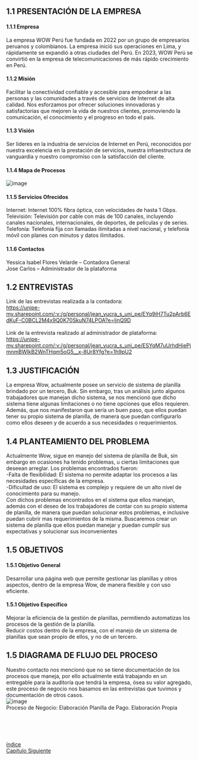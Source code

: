 ## 1.1 PRESENTACIÓN DE LA EMPRESA
#### 1.1.1 Empresa
La empresa WOW Perú fue fundada en 2022 por un grupo de empresarios peruanos y colombianos. La empresa inició sus operaciones en Lima, y rápidamente se expandió a 
otras ciudades del Perú. En 2023, WOW Perú se convirtió en la empresa de telecomunicaciones de más rápido crecimiento en Perú.
#### 1.1.2 Misión
Facilitar la conectividad confiable y accesible para empoderar a las personas y las comunidades a través de servicios de Internet de alta calidad. Nos esforzamos por 
ofrecer soluciones innovadoras y satisfactorias que mejoren la vida de nuestros clientes, promoviendo la comunicación, el conocimiento y el progreso en todo el país.
#### 1.1.3 Visión
Ser líderes en la industria de servicios de Internet en Perú, reconocidos por nuestra excelencia en la prestación de servicios, nuestra infraestructura de vanguardia y nuestro 
compromiso con la satisfacción del cliente. 
#### 1.1.4 Mapa de Procesos
![image](https://github.com/JordanLau21/DBD-Grupo2---23-2/assets/144966702/3b103888-7af2-46c2-a32b-19ea50e0ea31) <br>
#### 1.1.5 Servicios Ofrecidos 
Internet: Internet 100% fibra óptica, con velocidades de hasta 1 Gbps. <br>
Televisión: Televisión por cable con más de 100 canales, incluyendo canales nacionales, internacionales, de deportes, de películas y de series. <br>
Telefonía: Telefonía fija con llamadas ilimitadas a nivel nacional, y telefonía móvil con planes con minutos y datos ilimitados.
#### 1.1.6 Contactos
Yessica Isabel Flores Velarde – Contadora General <br>
Jose Carlos – Administrador de la plataforma
## 1.2 ENTREVISTAS
Link de las entrevistas realizada a la contadora: <br>
https://unipe-my.sharepoint.com/:v:/g/personal/jean_yucra_s_uni_pe/EYq9iH7Tu2pArb6EdKuF-C0BCL2M4x9Q0K70SkuN74LPOA?e=ljnQ9D <br>
<br>
Link de la entrevista realizado al administrador de plataforma: <br>
https://unipe-my.sharepoint.com/:v:/g/personal/jean_yucra_s_uni_pe/ESYqM7uUrhdHiePjmnmBWIkB2WnTHqm5oG5__x-8Ur8Yfg?e=1h9pU2 <br>

## 1.3 JUSTIFICACIÓN
La empresa Wow, actualmente posee un servicio de sistema de planilla brindado por un tercero, Buk. Sin embargo, tras un análisis junto algunos trabajadores que manejan 
dicho sistema, se nos mencionó que dicho sistema tiene algunas limitaciones o no tiene opciones que ellos requieren. Además, que nos manifestaron que sería un buen paso, 
que ellos puedan tener su propio sistema de planilla, de manera que puedan configurarlo como ellos deseen y de acuerdo a sus necesidades o requerimientos.

## 1.4 PLANTEAMIENTO DEL PROBLEMA
Actualmente Wow, sigue en manejo del sistema de planilla de Buk, sin embargo en ocasiones ha tenido problemas, u ciertas limitaciones que deseean arreglar. Los
problemas encontrados fueron: <br>
-Falta de flexibilidad: El sistema no permite adaptar los procesos a las necesidades específicas de la empresa.<br>
-Dificultad de uso: El sistema es complejo y requiere de un alto nivel de conocimiento para su manejo.<br>
Con dichos problemas encontrados en el sistema que ellos manejan, además con el deseo de los trabajadores de contar con su propio sistema de planilla, de manera que 
puedan solucionar estos problemas, e inclusive puedan cubrir mas requerimientos de la misma. Buscaremos crear un sistema de planilla que ellos puedan manejar y puedan 
cumplir sus expectativas y solucionar sus inconvenientes

## 1.5 OBJETIVOS
#### 1.5.1 Objetivo General
Desarrollar una página web que permite gestionar las planillas y otros aspectos, dentro de la empresa Wow, de manera flexible y con uso eficiente. 

#### 1.5.1 Objetivo Específico
Mejorar la eficiencia de la gestión de planillas, permitiendo automatizas los procesos de la gestión de la planilla.<br>
Reducir costos dentro de la empresa, con el manejo de un sistema de planillas que sean propio de ellos, y no de un tercero.

## 1.5 DIAGRAMA DE FLUJO DEL PROCESO
Nuestro contacto nos mencionó que no se tiene documentación de los procesos que maneja, por ello actualmente está trabajando en un entregable para la auditoría que 
tendrá la empresa, ósea su valor agregado, este proceso de negocio nos basamos en las entrevistas que tuvimos y documentación de otros casos.<br>
![image](https://github.com/JordanLau21/DBD-Grupo2---23-2/assets/144966702/8351b1ad-50f4-45da-b9c5-c4cb9493d330) <br>
Proceso de Negocio: Elaboración Planilla de Pago. Elaboración Propia

<br><br><br><br>
[índice](https://github.com/JordanLau21/DBD-Grupo2---23-2/blob/main/MONOGRAF%C3%8DA/Cap%C3%ADtulo%2000%3A%20Presentaci%C3%B3n.md)
<br>
[Capítulo Siguiente](https://github.com/JordanLau21/DBD-Grupo2---23-2/blob/main/MONOGRAF%C3%8DA/Cap%C3%ADtulo%2002%3A%20Requerimientos.md)


